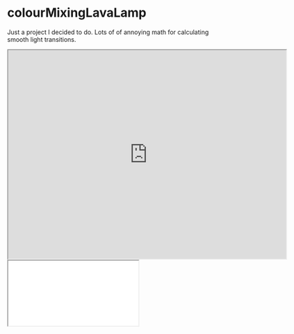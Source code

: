 # colourMixingLavaLamp
Just a project I decided to do. Lots of of annoying math for calculating smooth light transitions.


  <iframe src="https://drive.google.com/file/d/1boY_vbqkF1U3zd2d9n-ZQbDgfA2kgFxq/preview" width="640" height="480"></iframe>
  
  
<iframe allowfullscreen="allowfullscreen" src="your_page_url/preview" ></iframe>
